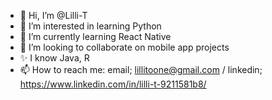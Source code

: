 - 👋 Hi, I’m @Lilli-T
- 👀 I’m interested in learning Python
- 🌱 I’m currently learning React Native
- 💞️ I’m looking to collaborate on mobile app projects
- ✨ I know Java, R
- 📫 How to reach me: email; lillitoone@gmail.com / linkedin; https://www.linkedin.com/in/lilli-t-9211581b8/

<!---
Lilli-T/Lilli-T is a ✨ special ✨ repository because its `README.md` (this file) appears on your GitHub profile.
You can click the Preview link to take a look at your changes.
--->

